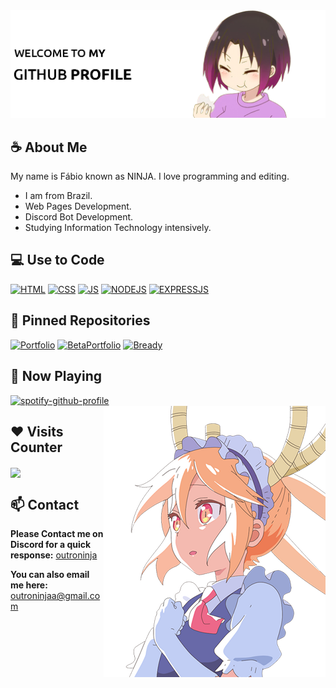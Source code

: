 <img src="https://github.com/OutroNinja/OutroNinja/blob/main/_images/welcome_banner.png">

## ☕ About Me

My name is Fábio known as NINJA. I love programming and editing.
- I am from Brazil.
- Web Pages Development.
- Discord Bot Development.
- Studying Information Technology intensively.

## 💻 Use to Code
[![HTML](https://img.shields.io/badge/HTML5-E34F26?style=for-the-badge&logo=html5&logoColor=white)](https://github.com/outroninja)
[![CSS](https://img.shields.io/badge/CSS3-1572B6?style=for-the-badge&logo=css3&logoColor=white)](https://github.com/outroninja)
[![JS](https://img.shields.io/badge/JavaScript-323330?style=for-the-badge&logo=javascript&logoColor=F7DF1E)](https://github.com/outroninja)
[![NODEJS](https://img.shields.io/badge/Node.js-43853D?style=for-the-badge&logo=node.js&logoColor=white)](https://github.com/outroninja)
[![EXPRESSJS](https://img.shields.io/badge/Express.js-404D59?style=for-the-badge)](https://github.com/outroninja)

## 📌 Pinned Repositories
[![Portfolio](https://github-readme-stats.vercel.app/api/pin/?username=outroninja&repo=Portfolio&border_color=FFF&bg_color=0D1117&title_color=C9D1D9&text_color=F&icon_color=FFF)](https://github.com/OutroNinja/Portfolio)
[![BetaPortfolio](https://github-readme-stats.vercel.app/api/pin/?username=outroninja&repo=Beta-Portfolio&border_color=FFF&bg_color=0D1117&title_color=C9D1D9&text_color=F&icon_color=FFF)](https://github.com/OutroNinja/Beta-Portfolio)
[![Bready](https://github-readme-stats.vercel.app/api/pin/?username=outroninja&repo=Bready&border_color=FFF&bg_color=0D1117&title_color=C9D1D9&text_color=F&icon_color=FFF)](https://github.com/OutroNinja/Bready)

## 🎵 Now Playing
[![spotify-github-profile](https://spotify-github-profile.vercel.app/api/view?uid=31tu4orkcwrfkjul4t4qiwlt4kle&cover_image=true&theme=default&show_offline=false&background_color=121212&interchange=false&bar_color_cover=false)](https://spotify-github-profile.vercel.app/api/view?uid=31tu4orkcwrfkjul4t4qiwlt4kle&redirect=true)
<img src=https://github.com/OutroNinja/OutroNinja/blob/main/_images/banner_spotify.png align="right">

## ❤️ Visits Counter
<a href="https://discord.com/users/978685854912499712"><img align="center" width=400 src="https://count.getloli.com/get/@outroninja?theme=gelbooru"></a>

## 📫 Contact 
**Please Contact me on Discord for a quick response:** [outroninja](https://discord.com/users/978685854912499712)

**You can also email me here:** outroninjaa@gmail.com
